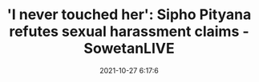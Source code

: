 ---
"title": "'I never touched her': Sipho Pityana refutes sexual harassment claims - SowetanLIVE"
"date": "2021-10-27 6:17:6"
"feed_name": "GOOGLENEWSMINING"
"feed_website": "https://news.google.com/search?q=mining%2Bincident&hl=en-US&gl=US&ceid=US:en"
"feed_rss": "https://news.google.com/rss/search?q=mining%2Bincident&hl=en-US&gl=US&ceid=US:en"
"link": "https://www.sowetanlive.co.za/news/south-africa/2021-10-27-i-never-touched-her-sipho-pityana-refutes-sexual-harassment-claims/"
"source": "{'href': 'https://www.sowetanlive.co.za', 'title': 'SowetanLIVE'}"
"file": "_posts/2021-1-1-695af502500c5c2e215de27f73dbd074b34fde13.md"
"accident": "0"
"drilling": "0"
"dead": "0"
"injured": "0"
"arrested": "0"
"place": "unknown place"
"where": "unknown site"
"causes": "unknown"
"place_uri": "unknown place"
---